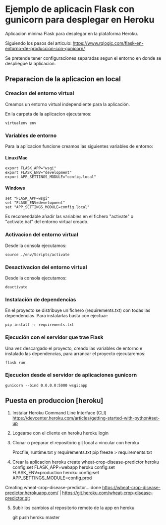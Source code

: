 # Ejemplo de aplicacin Flask con gunicorn para desplegar en Heroku

Aplicacion mínima Flask para desplegar en la plataforma Heroku. 

Siguiendo los pasos del articulo: https://www.rqlogic.com/flask-en-entorno-de-produccion-con-gunicorn/

Se pretende tener configuraciones separadas segun el entorno en donde se despliegue la aplicacion.

## Preparacion de la aplicacion en local

### Creacion del entorno virtual

Creamos un entorno virtual independiente para la aplicación. 

En la carpeta de la aplicacion ejecutamos:

    virtualenv env

### Variables de entorno

Para la aplicacion funcione creamos las siguientes variables de entorno:

#### Linux/Mac

    export FLASK_APP="wsgi"
    export FLASK_ENV="development"
    export APP_SETTINGS_MODULE="config.local"

#### Windows

    set "FLASK_APP=wsgi"
    set "FLASK_ENV=development"
    set "APP_SETTINGS_MODULE=config.local"
    
Es recomendable añadir las variables en el fichero "activate" o "activate.bat" del entorno virtual creado. 

### Activacion del entorno virtual

Desde la consola ejecutamos:

    source ./env/Scripts/activate

### Desactivacion del entorno virtual

Desde la consola ejecutamos:

    deactivate

### Instalación de dependencias

En el proyecto se distribuye un fichero (requirements.txt) con todas las dependencias. Para instalarlas
basta con ejectuar:

    pip install -r requirements.txt

### Ejecución con el servidor que trae Flask

Una vez descargado el proyecto, creado las variables de entorno e instalado las dependencias,
para arrancar el proyecto ejecutaremos:

    flask run

### Ejecucion desde el servidor de aplicaciones gunicorn

    gunicorn --bind 0.0.0.0:5000 wsgi:app


## Puesta en produccion [heroku]

1. Instalar Heroku Command Line Interface (CLI) https://devcenter.heroku.com/articles/getting-started-with-python#set-up

2. Logearse con el cliente en heroku 
    heroku login

3. Clonar o preparar el repositorio git local a vincular con heroku

    Procfile, runtime.txt y requirements.txt
    pip freeze > requirements.txt

4. Crear la aplicacion 
    heroku create wheat-crop-disease-predictor
    heroku config:set FLASK_APP=webapp
    heroku config:set FLASK_ENV=production
    heroku config:set APP_SETTINGS_MODULE=config.prod


Creating wheat-crop-disease-predictor... done
https://wheat-crop-disease-predictor.herokuapp.com/ | https://git.heroku.com/wheat-crop-disease-predictor.git

5. Subir los cambios al repositorio remoto de la app en heroku

    git push heroku master

